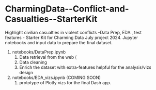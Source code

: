 # CharmingData--Conflict-and-Casualties--StarterKit
Highlight civilian casualties in violent conflicts  -Data Prep, EDA , test features - Starter Kit for Charming Data July project 2024.
Jupyter notebooks and input data to prepare the final dataset.
1. notebooks/DataPrep.ipynb
   1. Data retrieval from the web (
   2. Data cleaning
   3. Enrich the dataset with extra-features helpful for the analysis/vizs design  
2. notebooks/EDA_vizs.ipynb (COMING SOON)
   1. prototype of Plotly vizs for the final Dash app. 
